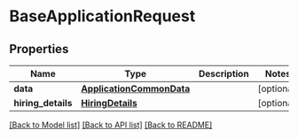 # BaseApplicationRequest


## Properties
Name | Type | Description | Notes
------------ | ------------- | ------------- | -------------
**data** | [**ApplicationCommonData**](ApplicationCommonData.md) |  | [optional] 
**hiring_details** | [**HiringDetails**](HiringDetails.md) |  | [optional] 

[[Back to Model list]](../README.md#documentation-for-models) [[Back to API list]](../README.md#documentation-for-api-endpoints) [[Back to README]](../README.md)



